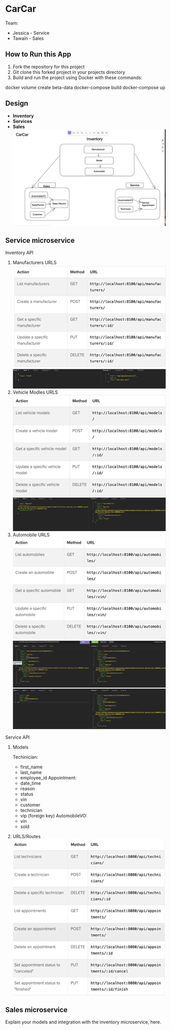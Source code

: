 # CarCar

Team:

* Jessica - Service
* Tawain - Sales

## How to Run this App
1. Fork the repository for this project
2. Git clone this forked project in your projects directory
3. Build and run the project using Docker with these commands:

docker volume create beta-data
docker-compose build
docker-compose up

## Design
- **Inventory**
- **Services**
- **Sales**
![img](/images/CarCarDiagram.png)

## Service microservice
 Inventory API
1. Manufacturers URLS
![img](/images/Manufacturers.png)
![img](/images/Manufacturersreturn.png)
2. Vehicle Modles URLS
![img](/images/Vehicle.png)
![img](/images/VehicleReturn.png)
3. Automobile URLS
![img](/images/Automobiles.png)
![img](images/AutomobileSpecific.png)
![img](/images/AutomobileCreate.png)

Service API
1. Models

    Techinician:
    - first_name
    - last_name
    - employee_id
    Appointment:
    - date_time
    - reason
    - status
    - vin
    - customer
    - technician
    - vip (foreign key)
    AutomobileVO:
    - vin
    - sold

2. URLS/Routes
![img](/images/Technicians&Appointments.png)


## Sales microservice

Explain your models and integration with the inventory
microservice, here.
